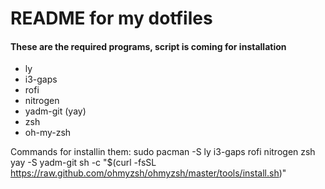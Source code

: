 # README for my dotfiles

#### These are the required programs, script is coming for installation

- ly
- i3-gaps
- rofi
- nitrogen
- yadm-git (yay)
- zsh
- oh-my-zsh

Commands for installin them:
  sudo pacman -S ly i3-gaps rofi nitrogen zsh
  yay -S yadm-git
  sh -c "$(curl -fsSL https://raw.github.com/ohmyzsh/ohmyzsh/master/tools/install.sh)"
